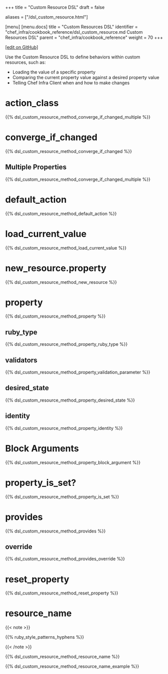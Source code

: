 +++
title = "Custom Resource DSL"
draft = false

aliases = ["/dsl_custom_resource.html"]

[menu]
  [menu.docs]
    title = "Custom Resources DSL"
    identifier = "chef_infra/cookbook_reference/dsl_custom_resource.md Custom Resources DSL"
    parent = "chef_infra/cookbook_reference"
    weight = 70
+++    

[\[edit on GitHub\]](https://github.com/chef/chef-web-docs/blob/master/content/dsl_custom_resource.md)

Use the Custom Resource DSL to define behaviors within custom resources, such as:

-   Loading the value of a specific property
-   Comparing the current property value against a desired property value
-   Telling Chef Infra Client when and how to make changes

action_class
=============

{{% dsl_custom_resource_method_converge_if_changed_multiple %}}

converge_if_changed
=====================

{{% dsl_custom_resource_method_converge_if_changed %}}

Multiple Properties
-------------------

{{% dsl_custom_resource_method_converge_if_changed_multiple %}}

default_action
===============

{{% dsl_custom_resource_method_default_action %}}

load_current_value
====================

{{% dsl_custom_resource_method_load_current_value %}}

new_resource.property
======================

{{% dsl_custom_resource_method_new_resource %}}

property
========

{{% dsl_custom_resource_method_property %}}

ruby_type
----------

{{% dsl_custom_resource_method_property_ruby_type %}}

validators
----------

{{% dsl_custom_resource_method_property_validation_parameter %}}

desired_state
--------------

{{% dsl_custom_resource_method_property_desired_state %}}

identity
--------

{{% dsl_custom_resource_method_property_identity %}}

Block Arguments
===============

{{% dsl_custom_resource_method_property_block_argument %}}

property_is_set?
==================

{{% dsl_custom_resource_method_property_is_set %}}

provides
========

{{% dsl_custom_resource_method_provides %}}

override
--------

{{% dsl_custom_resource_method_provides_override %}}

reset_property
===============

{{% dsl_custom_resource_method_reset_property %}}

resource_name
==============

{{< note >}}

{{% ruby_style_patterns_hyphens %}}

{{< /note >}}

{{% dsl_custom_resource_method_resource_name %}}

{{% dsl_custom_resource_method_resource_name_example %}}
